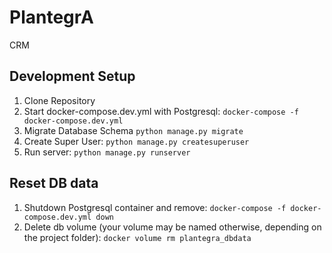 # PlantegrA

CRM

## Development Setup

1. Clone Repository
2. Start docker-compose.dev.yml with Postgresql: `docker-compose -f docker-compose.dev.yml`
3. Migrate Database Schema `python manage.py migrate`
4. Create Super User: `python manage.py createsuperuser`
5. Run server: `python manage.py runserver`

## Reset DB data

1. Shutdown Postgresql container and remove: `docker-compose -f docker-compose.dev.yml down`
2. Delete db volume (your volume may be named otherwise, depending on the project folder): `docker volume rm plantegra_dbdata`